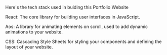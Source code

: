 Here's the tech stack used in buiding this Portfolio Website

React: The core library for building user interfaces in JavaScript.

Aos: A library for animating elements on scroll, used to add dynamic animations to your website.

CSS: Cascading Style Sheets for styling your components and defining the layout of your website.
